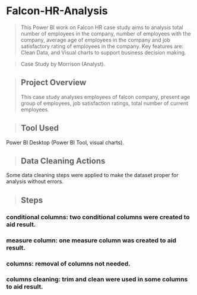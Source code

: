 # Falcon-HR-Analysis
> This Power BI work on Falcon HR case study aims to analysis total number of employees in the company, number of employees with the company, average age of employees in the company and job satisfactory rating of employees in the company. Key features are: Clean Data, and Visual charts to support business decision making.

> Case Study by Morrison (Analyst).

> ## Project Overview
> This case study analyses employees of falcon company, present age group of employees, job satisfaction ratings, total number of current employees.


> ## Tool Used
Power BI Desktop (Power BI Tool, visual charts).

> ## Data Cleaning Actions
Some data cleaning steps were applied to make the dataset proper for analysis without errors.

> ## Steps
### conditional columns: two conditional columns were created to aid result.
### measure column: one measure column was created to aid result.
### columns: removal of columns not needed.
### columns cleaning: trim and clean were used in some columns to aid result.
